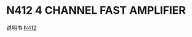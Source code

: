 <!-- N412.md --- 
;; 
;; Description: 
;; Author: Hongyi Wu(吴鸿毅)
;; Email: wuhongyi@qq.com 
;; Created: 四 6月  1 15:50:18 2017 (+0800)
;; Last-Updated: 五 6月  2 18:15:45 2017 (+0800)
;;           By: Hongyi Wu(吴鸿毅)
;;     Update #: 2
;; URL: http://wuhongyi.cn -->

# N412  4 CHANNEL FAST AMPLIFIER

说明书 [N412](http://wuhongyi.cn/DAQNote/pdf/ElectronicsModules/CAEN/n412_rev0.pdf)



<!-- N412.md ends here -->
